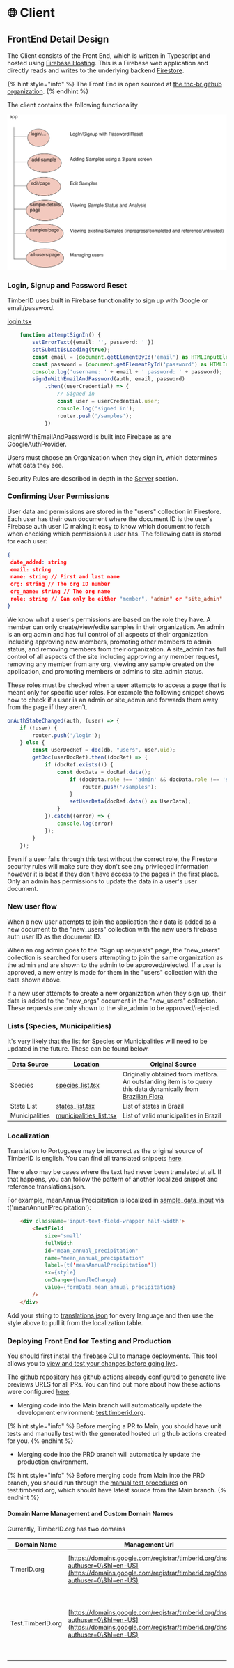# 🌐 Client

## FrontEnd Detail Design

The Client consists of the Front End, which is written in Typescript and hosted using [Firebase Hosting](https://firebase.google.com/docs/hosting). This is a Firebase web application and directly reads and writes to the underlying backend [Firestore](https://firebase.google.com/docs/firestore).

{% hint style="info" %}
The Front End is open sourced at [the tnc-br github organization](https://github.com/tnc-br/ddf-sample-tracking/tree/main).
{% endhint %}

The client contains the following functionality

<img src="../../.gitbook/assets/file.excalidraw (1).svg" alt="" class="gitbook-drawing">

### Login, Signup and Password Reset

TimberID uses built in Firebase functionality to sign up with Google or email/password.

[login.tsx](https://github.com/tnc-br/ddf-sample-tracking/blob/main/sample\_tracking/app/login/login.tsx#L30C1-L42C15)

```typescript
    function attemptSignIn() {
        setErrorText({email: '', password: ''})
        setSubmitIsLoading(true);
        const email = (document.getElementById('email') as HTMLInputElement).value;
        const password = (document.getElementById('password') as HTMLInputElement).value;
        console.log('username: ' + email + ' password: ' + password);
        signInWithEmailAndPassword(auth, email, password)
            .then((userCredential) => {
                // Signed in 
                const user = userCredential.user;
                console.log('signed in');
                router.push('/samples');
            })
```

signInWithEmailAndPassword is built into Firebase as are GoogleAuthProvider.

Users must choose an Organization when they sign in, which determines what data they see.

Security Rules are described in depth in the [Server](server.md) section.



### Confirming User Permissions&#x20;

User data and permissions are stored in the "users" collection in Firestore. Each user has their own document where the document ID is the user's Firebase auth user ID making it easy to know which document to fetch when checking which permissions a user has. The following data is stored for each user:&#x20;

```json
{
 date_added: string
 email: string
 name: string // First and last name 
 org: string // The org ID number 
 org_name: string // The org name
 role: string // Can only be either "member", "admin" or "site_admin"
}
```

We know what a user's permissions are based on the role they have. A member can only create/view/edite samples in their organization. An admin is an org admin and has full control of all aspects of their organization including approving new members, promoting other members to admin status, and removing members from their organization. A site\_admin has full control of all aspects of the site including approving any member request, removing any member from any org, viewing any sample created on the application, and promoting members or admins to site\_admin status.&#x20;

These roles must be checked when a user attempts to access a page that is meant only for specific user roles. For example the following snippet shows how to check if a user is an admin or site\_admin and forwards them away from the page if they aren't.&#x20;

```typescript
onAuthStateChanged(auth, (user) => {
    if (!user) {
        router.push('/login');
    } else {
        const userDocRef = doc(db, "users", user.uid);
        getDoc(userDocRef).then((docRef) => {
            if (docRef.exists()) {
                const docData = docRef.data();
                    if (docData.role !== 'admin' && docData.role !== 'site_admin') {
                        router.push('/samples');
                    }
                    setUserData(docRef.data() as UserData);
                }
            }).catch((error) => {
                console.log(error)
            });
        }
    });
```

Even if a user falls through this test without the correct role, the Firestore security rules will make sure they don't see any privileged information however it is best if they don't have access to the pages in the first place. Only an admin has permissions to update the data in a user's user document.&#x20;

### New user flow

When a new user attempts to join the application their data is added as a new document to the "new\_users" collection with the new users firebase auth user ID as the document ID.&#x20;

When an org admin goes to the "Sign up requests" page, the "new\_users" collection is searched for users attempting to join the same organization as the admin and are shown to the admin to be approved/rejected. If a user is approved, a new entry is made for them in the "users" collection with the data shown above.&#x20;

If a new user attempts to create a new organization when they sign up, their data is added to the "new\_orgs" document in the "new\_users" collection. These requests are only shown to the site\_admin to be approved/rejected.&#x20;

### Lists (Species, Municipalities)

It's very likely that the list for Species or Municipalities will need to be updated in the future.  These can be found below.

| Data Source    | Location                                                                                                                          | Original Source                                                                                                                                      |
| -------------- | --------------------------------------------------------------------------------------------------------------------------------- | ---------------------------------------------------------------------------------------------------------------------------------------------------- |
| Species        | [species\_list.tsx](https://github.com/tnc-br/ddf-sample-tracking/blob/main/sample\_tracking/app/species\_list.tsx)               | Originally obtained from imaflora. An outstanding item is to query this data dynamically from [Brazilian Flora](https://servicos.jbrj.gov.br/flora/) |
| State List     | [states\_list.tsx](https://github.com/tnc-br/ddf-sample-tracking/blob/main/sample\_tracking/app/states\_list.tsx)                 | List of states in Brazil                                                                                                                             |
| Municipalities | [municipalities\_list.tsx](https://github.com/tnc-br/ddf-sample-tracking/blob/main/sample\_tracking/app/municipalities\_list.tsx) | List of valid municipalities in Brazil                                                                                                               |

### Localization

Translation to Portuguese may be incorrect as the original source of TimberID is english. You can find all translated snippets [here](https://github.com/tnc-br/ddf-sample-tracking/blob/main/sample\_tracking/app/i18n/locales/pt/translations.json).

There also may be cases where the text had never been translated at all. If that happens, you can follow the pattern of another localized snippet and reference translations.json.

For example, meanAnnualPrecipitation is localized in [sample\_data\_input](https://github.com/tnc-br/ddf-sample-tracking/blob/main/sample\_tracking/app/sample\_data\_input.tsx#L655) via t('meanAnnualPrecipitation'):

```html
    <div className='input-text-field-wrapper half-width'>
        <TextField
            size='small'
            fullWidth
            id="mean_annual_precipitation"
            name="mean_annual_precipitation"
            label={t('meanAnnualPrecipitation')}
            sx={style}
            onChange={handleChange}
            value={formData.mean_annual_precipitation}
        />
    </div>
```

Add your string to [translations.json](https://github.com/tnc-br/ddf-sample-tracking/blob/main/sample\_tracking/app/i18n/locales/pt/translations.json) for every language and then use the style above to pull it from the localization table.

### Deploying Front End for Testing and Production

You should first install the [firebase CLI](https://firebase.google.com/docs/hosting#implementation\_path) to manage deployments.  This tool allows you to [view and test your changes before going live](https://firebase.google.com/docs/hosting/test-preview-deploy).

The github repository has github actions already configured to generate live previews URLS for all PRs.  You can find out more about how these actions were configured [here](https://firebase.google.com/docs/hosting/github-integration#set-up).

* Merging code into the Main branch will automatically update the development environment: [test.timberid.org](https://test.timberid.org).

{% hint style="info" %}
Before merging a PR to Main, you should have unit tests and manually test with the generated hosted url github actions created for you.
{% endhint %}

* Merging code into the PRD branch will automatically update the production environment.&#x20;

{% hint style="info" %}
Before merging code from Main into the PRD branch, you should run through the [manual test procedures](../test-procedure-for-production-release.md) on test.timberid.org, which should have latest source from the Main branch.
{% endhint %}

#### Domain Name Management and Custom Domain Names

Currently, TimberID.org has two domains

| Domain Name       | Management Url                                                                                                                                           | Description                                                                               |
| ----------------- | -------------------------------------------------------------------------------------------------------------------------------------------------------- | ----------------------------------------------------------------------------------------- |
| TimerID.org       | [https://domains.google.com/registrar/timberid.org/dns?authuser=0\&hl=en-US](https://domains.google.com/registrar/timberid.org/dns?authuser=0\&hl=en-US) | Production website automatically sync'd to the PRD branch                                 |
| Test.TimberID.org | [https://domains.google.com/registrar/timberid.org/dns?authuser=0\&hl=en-US](https://domains.google.com/registrar/timberid.org/dns?authuser=0\&hl=en-US) | Test branch with separate database and functions, automatically sync'd to the main branch |
|                   |                                                                                                                                                          |                                                                                           |

